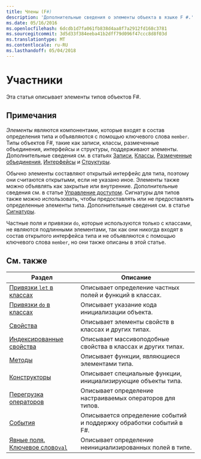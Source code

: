 ```yaml
---
title: Члены (F#)
description: 'Дополнительные сведения о элементы объекта в языке F #.'
ms.date: 05/16/2016
ms.openlocfilehash: 6dcdb1d7fa061fb838d4aa8f7a2912fd168c3781
ms.sourcegitcommit: 3d5d33f384eeba41b2dff79d096f47ccc8d8f03d
ms.translationtype: MT
ms.contentlocale: ru-RU
ms.lasthandoff: 05/04/2018
---
```

# <a name="members"></a>Участники

Эта статья описывает элементы типов объектов F#.


## <a name="remarks"></a>Примечания
*Элементы* являются компонентами, которые входят в состав определения типа и объявляются с помощью ключевого слова `member`. Типы объектов F#, такие как записи, классы, размеченные объединения, интерфейсы и структуры, поддерживают элементы. Дополнительные сведения см. в статьях [Записи](../records.md), [Классы](../classes.md), [Размеченные объединения](../discriminated-Unions.md), [Интерфейсы](../interfaces.md) и [Структуры](../structures.md).

Обычно элементы составляют открытый интерфейс для типа, поэтому они считаются открытыми, если не указано иное. Элементы также можно объявлять как закрытые или внутренние. Дополнительные сведения см. в статье [Управление доступом](../access-Control.md). Сигнатуры для типов также можно использовать, чтобы предоставлять или не предоставлять определенные элементы типа. Дополнительные сведения см. в статье [Сигнатуры](../signatures.md).

Частные поля и привязки `do`, которые используются только с классами, не являются подлинными элементами, так как они никогда входят в состав открытого интерфейса типа и не объявляются с помощью ключевого слова `member`, но они также описаны в этой статье.


## <a name="related-topics"></a>См. также


|Раздел|Описание|
|-----|-----------|
|[Привязки `let` в классах](let-bindings-in-classes.md)|Описывает определение частных полей и функций в классах.|
|[Привязки `do` в классах](do-bindings-in-classes.md)|Описывает указание кода инициализации объекта.|
|[Свойства](properties.md)|Описывает элементы свойств в классах и других типах.|
|[Индексированные свойства](indexed-properties.md)|Описывает массивоподобные свойства в классах и других типах.|
|[Методы](methods.md)|Описывает функции, являющиеся элементами типа.|
|[Конструкторы](constructors.md)|Описывает специальные функции, инициализирующие объекты типа.|
|[Перегрузка операторов](../operator-overloading.md)|Описывает определение настраиваемых операторов для типов.|
|[События](events.md)|Описывается определение событий и поддержку обработки событий в F#.|
|[Явные поля. Ключевое слово`val`](explicit-fields-the-val-keyword.md)|Описывает определение неинициализированных полей в типе.|
